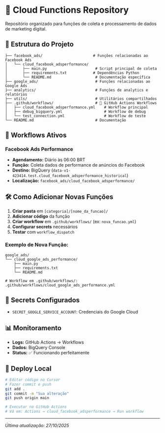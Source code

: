 # 🚀 Cloud Functions Repository

Repositório organizado para funções de coleta e processamento de dados de marketing digital.

## 📁 Estrutura do Projeto

```
├── facebook_ads/                       # Funções relacionadas ao Facebook Ads
│   └── cloud_facebook_adsperformance/
│       ├── main.py                      # Script principal de coleta
│       ├── requirements.txt            # Dependências Python
│       └── README.md                    # Documentação específica
├── google_ads/                          # Funções relacionadas ao Google Ads
├── analytics/                           # Funções de analytics e relatórios
├── utils/                               # Utilitários compartilhados
├── .github/workflows/                   # 🚀 GitHub Actions Workflows
│   ├── cloud_facebook_adsperformance.yml    # Workflow principal
│   ├── debug_bigquery.yml                   # Workflow de debug
│   └── test_connection.yml                  # Workflow de teste
└── README.md                            # Documentação
```

## 🔄 Workflows Ativos

### Facebook Ads Performance
- **Agendamento:** Diário às 06:00 BRT
- **Função:** Coleta dados de performance de anúncios do Facebook
- **Destino:** BigQuery (`data-v1-423414.test.cloud_facebook_adsperformance_historical`)
- **Localização:** `facebook_ads/cloud_facebook_adsperformance/`

## 🛠️ Como Adicionar Novas Funções

1. **Criar pasta** em `[categoria]/[nome_da_funcao]/`
2. **Adicionar código** da função
3. **Criar workflow** em `.github/workflows/` (ex: `nova_funcao.yml`)
4. **Configurar secrets** necessários
5. **Testar** com `workflow_dispatch`

### Exemplo de Nova Função:
```
google_ads/
└── cloud_google_ads_performance/
    ├── main.py
    ├── requirements.txt
    └── README.md

# Workflow em .github/workflows/:
.github/workflows/cloud_google_ads_performance.yml
```

## 🔐 Secrets Configurados

- `SECRET_GOOGLE_SERVICE_ACCOUNT`: Credenciais do Google Cloud

## 📊 Monitoramento

- **Logs:** GitHub Actions → Workflows
- **Dados:** BigQuery Console
- **Status:** ✅ Funcionando perfeitamente

## 🚀 Deploy Local

```bash
# Editar código no Cursor
# Fazer commit e push
git add .
git commit -m "Sua alteração"
git push origin main

# Executar no GitHub Actions
# Vá em: Actions → cloud_facebook_adsperformance → Run workflow
```

---
*Última atualização: 27/10/2025*